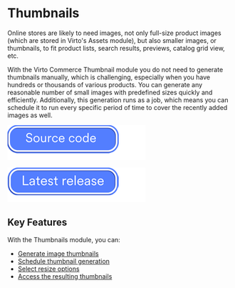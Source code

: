 # Thumbnails

Online stores are likely to need images, not only full-size product images (which are stored in Virto's Assets module<!---link-->), but also smaller images, or thumbnails, to fit product lists, search results, previews, catalog grid view, etc.

With the Virto Commerce Thumbnail module you do not need to generate thumbnails manually, which is challenging, especially when you have hundreds or thousands of various products. You can generate any reasonable number of small images with predefined sizes quickly and efficiently. Additionally, this generation runs as a job, which means you can schedule it to run every specific period of time to cover the recently added images as well.

[![Source code](media/source_code.png)](https://github.com/VirtoCommerce/vc-module-image-tools)

[![Download](media/latest_release.png)](https://github.com/VirtoCommerce/vc-module-image-tools/releases)

## Key Features

With the Thumbnails module, you can:

* [Generate image thumbnails](generating-thumbnails.md)
* [Schedule thumbnail generation](generating-thumbnails.md#scheduled-run)
* [Select resize options](thumbnail-options.md)
* [Access the resulting thumbnails](using-thumbnails.md)
